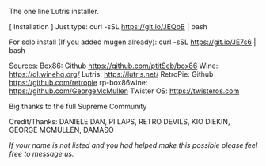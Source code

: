 The one line Lutris installer.

[ Installation ]
Just type: curl -sSL https://git.io/JEQbB | bash

For solo install (If you added mugen already): curl -sSL https://git.io/JE7s6 | bash

Sources:
Box86: Github https://github.com/ptitSeb/box86
Wine: https://dl.winehq.org/
Lutris: https://lutris.net/
RetroPie: Github https://github.com/retropie
rp-box86wine: https://github.com/GeorgeMcMullen
Twister OS:  https://twisteros.com

Big thanks to the full Supreme Community

Credit/Thanks:
DANIELE DAN,
PI LAPS,
RETRO DEVILS,
KIO DIEKIN,
GEORGE MCMULLEN,
DAMASO

*If your name is not listed and you had helped make this possible please feel free to message us.*
